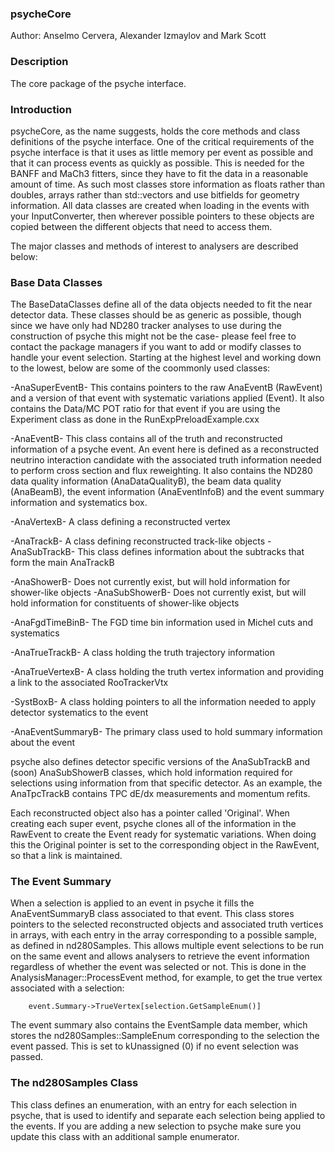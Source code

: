 ### psycheCore

Author: Anselmo Cervera, Alexander Izmaylov and Mark Scott

### Description

The core package of the psyche interface.

### Introduction

psycheCore, as the name suggests, holds the core methods and class definitions of the psyche interface.  One of the critical requirements of the psyche interface is that it uses as little memory per event as possible and that it can process events as quickly as possible.  This is needed for the BANFF and MaCh3 fitters, since they have to fit the data in a reasonable amount of time.  As such most classes store information as floats rather than doubles, arrays rather than std::vectors and use bitfields for geometry information.  All data classes are created when loading in the events with your InputConverter, then wherever possible pointers to these objects are copied between the different objects that need to access them.

The major classes and methods of interest to analysers are described below:

### Base Data Classes

The BaseDataClasses define all of the data objects needed to fit the near detector data.  These classes should be as generic as possible, though since we have only had ND280 tracker analyses to use during the construction of psyche this might not be the case- please feel free to contact the package managers if you want to add or modify classes to handle your event selection. Starting at the highest level and working down to the lowest, below are some of the coommonly used classes:

-AnaSuperEventB- This contains pointers to the raw AnaEventB (RawEvent) and a version of that event with systematic variations applied (Event).  It also contains the Data/MC POT ratio for that event if you are using the Experiment class as done in the RunExpPreloadExample.cxx

-AnaEventB- This class contains all of the truth and reconstructed information of a psyche event.  An event here is defined as a reconstructed neutrino interaction candidate with the associated truth information needed to perform cross section and flux reweighting.  It also contains the ND280 data quality information (AnaDataQualityB), the beam data quality (AnaBeamB), the event information (AnaEventInfoB) and the event summary information and systematics box.

-AnaVertexB- A class defining a reconstructed vertex

-AnaTrackB- A class defining reconstructed track-like objects
-AnaSubTrackB- This class defines information about the subtracks that form the main AnaTrackB

-AnaShowerB- Does not currently exist, but will hold information for shower-like objects
-AnaSubShowerB- Does not currently exist, but will hold information for constituents of shower-like objects

-AnaFgdTimeBinB- The FGD time bin information used in Michel cuts and systematics

-AnaTrueTrackB- A class holding the truth trajectory information

-AnaTrueVertexB- A class holding the truth vertex information and providing a link to the associated RooTrackerVtx 

-SystBoxB- A class holding pointers to all the information needed to apply detector systematics to the event

-AnaEventSummaryB- The primary class used to hold summary information about the event 

psyche also defines detector specific versions of the AnaSubTrackB and (soon) AnaSubShowerB classes, which hold information required for selections using information from that specific detector.  As an example, the AnaTpcTrackB contains TPC dE/dx measurements and momentum refits.

Each reconstructed object also has a pointer called 'Original'.  When creating each super event, psyche clones all of the information in the RawEvent to create the Event ready for systematic variations.  When doing this the Original pointer is set to the corresponding object in the RawEvent, so that a link is maintained. 

### The Event Summary

When a selection is applied to an event in psyche it fills the AnaEventSummaryB class associated to that event.  This class stores pointers to the selected reconstructed objects and associated truth vertices in arrays, with each entry in the array corresponding to a possible sample, as defined in nd280Samples.  This allows multiple event selections to be run on the same event and allows analysers to retrieve the event information regardless of whether the event was selected or not.  This is done in the AnalysisManager::ProcessEvent method, for example, to get the true vertex associated with a selection:

```
    event.Summary->TrueVertex[selection.GetSampleEnum()]
```

The event summary also contains the EventSample data member, which stores the nd280Samples::SampleEnum corresponding to the selection the event passed.  This is set to kUnassigned (0) if no event selection was passed.

### The nd280Samples Class

This class defines an enumeration, with an entry for each selection in psyche, that is used to identify and separate each selection being applied to the events.  If you are adding a new selection to psyche make sure you update this class with an additional sample enumerator.



